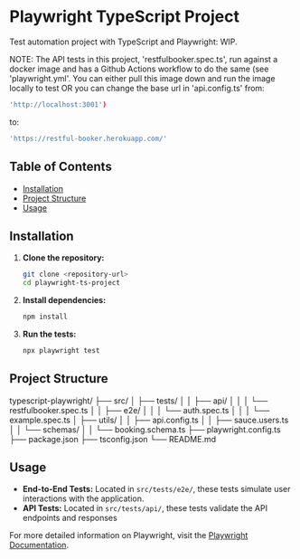 # Playwright TypeScript Project

Test automation project with TypeScript and Playwright: WIP.

NOTE: The API tests in this project, 'restfulbooker.spec.ts', run against a docker image and has a Github Actions workflow to do the same (see 'playwright.yml'. You can either pull this image down and run the image locally to test OR you can change the base url in 'api.config.ts' from:

```bash
'http://localhost:3001')
```

to:

```bash
'https://restful-booker.herokuapp.com/'
```

## Table of Contents
- [Installation](#installation)
- [Project Structure](#project-structure)
- [Usage](#usage)

## Installation

1. **Clone the repository:**
   ```bash
   git clone <repository-url>
   cd playwright-ts-project
   ```

2. **Install dependencies:**
   ```bash
   npm install
   ```

3. **Run the tests:**
   ```bash
   npx playwright test
   ```


## Project Structure

typescript-playwright/
├── src/
│   ├── tests/
│   │   ├── api/
│   │   │   └── restfulbooker.spec.ts
│   │   ├── e2e/
│   │   │   └── auth.spec.ts
│   │   │   └── example.spec.ts
│   ├── utils/
│   │   ├── api.config.ts
│   │   ├── sauce.users.ts
│   │   └── schemas/
│   │       └── booking.schema.ts
├── playwright.config.ts
├── package.json
├── tsconfig.json
└── README.md

## Usage

- **End-to-End Tests:** Located in `src/tests/e2e/`, these tests simulate user interactions with the application.
- **API Tests:** Located in `src/tests/api/`, these tests validate the API endpoints and responses

For more detailed information on Playwright, visit the [Playwright Documentation](https://playwright.dev/docs/intro).
